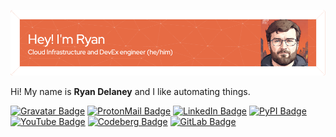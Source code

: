 ![Header](./assets/github-header-image.png)

Hi! My name is **Ryan Delaney** and I like automating things.

[![Gravatar Badge](https://img.shields.io/badge/Gravatar-1E8CBE?logo=gravatar&logoColor=fff&style=flat)][me_gravatar]
[![ProtonMail Badge](https://img.shields.io/badge/ProtonMail-6D4AFF?logo=protonmail&logoColor=fff&style=flat)][me_proton]
[![LinkedIn Badge](https://img.shields.io/badge/LinkedIn-0A66C2?logo=linkedin&logoColor=fff&style=flat)][me_linkedin]
[![PyPI Badge](https://img.shields.io/badge/PyPI-3775A9?logo=pypi&logoColor=fff&style=flat)][me_pypi]
[![YouTube Badge](https://img.shields.io/badge/YouTube-F00?logo=youtube&logoColor=fff&style=flat)][me_youtube]
[![Codeberg Badge](https://img.shields.io/badge/Codeberg-2185D0?logo=codeberg&logoColor=fff&style=flat)][me_codeberg]
[![GitLab Badge](https://img.shields.io/badge/GitLab-FC6D26?logo=gitlab&logoColor=fff&style=flat)][me_gitlab]

<!-- TBD
Here are some technologies I love building things with:

[![Arch Linux Badge](https://img.shields.io/badge/Arch%20Linux-1793D1?logo=archlinux&logoColor=fff&style=flat)](https://archlinux.org)
![Linux Containers Badge](https://img.shields.io/badge/Linux%20Containers-333?logo=linuxcontainers&logoColor=fff&style=flat)
[![Git Badge](https://img.shields.io/badge/Git-F05032?logo=git&logoColor=fff&style=flat)](https://git-scm.org)
[![Podman Badge](https://img.shields.io/badge/Podman-892CA0?logo=podman&logoColor=fff&style=flat)](https://podman.io)
[![Python Badge](https://img.shields.io/badge/Python-3776AB?logo=python&logoColor=fff&style=flat)](https://python.org)
[![Poetry Badge](https://img.shields.io/badge/Poetry-60A5FA?logo=poetry&logoColor=fff&style=flat)](https://python-poetry.org)
[![Terraform Badge](https://img.shields.io/badge/Terraform-7B42BC?logo=terraform&logoColor=fff&style=flat)](https://terraform.io)
[![tmux Badge](https://img.shields.io/badge/tmux-1BB91F?logo=tmux&logoColor=fff&style=flat)](https://github.com/tmux/tmux)
[![Vim Badge](https://img.shields.io/badge/Vim-019733?logo=vim&logoColor=fff&style=flat)](https://vim.org)

I also use, and recommend:

[![Firefox Browser Badge](https://img.shields.io/badge/Firefox%20Browser-FF7139?logo=firefoxbrowser&logoColor=fff&style=flat)](https://getfirefox.org)
[![Bitwarden Badge](https://img.shields.io/badge/Bitwarden-175DDC?logo=bitwarden&logoColor=fff&style=flat)](https://bitwarden.com)
[![Tor Project Badge](https://img.shields.io/badge/Tor%20Project-7E4798?logo=torproject&logoColor=fff&style=flat)](https://torproject.org)
[![uBlock Origin Badge](https://img.shields.io/badge/uBlock%20Origin-800000?logo=ublockorigin&logoColor=fff&style=flat)](https://ublockorigin.com)

Hobbies:

[![Steam Badge](https://img.shields.io/badge/Steam-000?logo=steam&logoColor=fff&style=flat)](https://steampowered.com)
[![Twitch Badge](https://img.shields.io/badge/Twitch-9146FF?logo=twitch&logoColor=fff&style=flat)](https://twitch.tv)

![GNU Privacy Guard Badge](https://img.shields.io/badge/GNU%20Privacy%20Guard-0093DD?logo=gnuprivacyguard&logoColor=fff&style=flat)
-->

[me_codeberg]: https://codeberg.org/rpdelaney
[me_gitlab]: https://gitlab.com/rpdelaney
[me_gravatar]: https://en.gravatar.com/ryandelaney2013
[me_linkedin]: https://www.linkedin.com/in/rpdelaney/
[me_proton]: mailto:ryan.patrick.delaney+git@protonmail.com
[me_pypi]: https://pypi.org/user/rpdelaney
[me_youtube]: https://www.youtube.com/@rpdelaney
